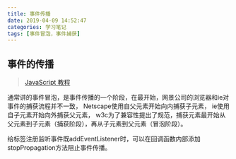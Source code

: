 ```yaml
---
title: 事件传播
date: 2019-04-09 14:52:47
categories: 学习笔记
tags: [事件冒泡，事件捕获]
---
```

## 事件的传播

> [JavaScript 教程](https://wangdoc.com/javascript/events/model.html#%E4%BA%8B%E4%BB%B6%E7%9A%84%E4%BC%A0%E6%92%AD)

通常讲的事件冒泡，是事件传播的一个阶段，在最开始，网景公司的浏览器和ie对事件的捕获流程并不一致，
Netscape使用自父元素开始向内捕获子元素，
ie使用自子元素开始向外捕获父元素，
w3c为了兼容性提出了规范，捕获元素最开始从父元素到子元素（捕获阶段），再从子元素到父元素（冒泡阶段）。

给标签注册监听事件既addEventListener时，可以在回调函数内部添加stopPropagation方法阻止事件传播。